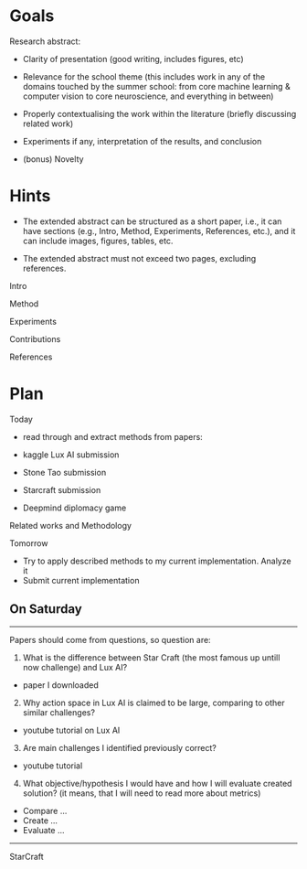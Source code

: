 # Goals

Research abstract:

- Clarity of presentation (good writing, includes figures, etc)

- Relevance for the school theme (this includes work in any of the domains touched by the summer school: from core machine learning & computer vision to core neuroscience, and everything in between)

- Properly contextualising the work within the literature (briefly discussing related work)

- Experiments if any, interpretation of the results, and conclusion

- (bonus) Novelty

# Hints

- The extended abstract can be structured as a short paper, i.e., it can have sections (e.g., Intro, Method, Experiments, References, etc.), and it can include images, figures, tables, etc.

- The extended abstract must not exceed two pages, excluding references.

Intro

Method

Experiments

Contributions

References

# Plan

Today

- read through and extract methods from papers:

- kaggle Lux AI submission
- Stone Tao submission
- Starcraft submission
- Deepmind diplomacy game

Related works and Methodology

Tomorrow

- Try to apply described methods to my current implementation. Analyze it
- Submit current implementation

On Saturday
---------------------

-----------------------------------------------
Papers should come from questions, so question are:

1. What is the difference between Star Craft (the most famous up untill now challenge) and Lux AI?

- paper I downloaded

2. Why action space in Lux AI is claimed to be large, comparing to other similar challenges?

- youtube tutorial on Lux AI

3. Are main challenges I identified previously correct?

- youtube tutorial

4. What objective/hypothesis I would have and how I will evaluate created solution? (it means, that I will need to read more about metrics)

- Compare ...
- Create ...
- Evaluate ...

-----------------------------------------------
StarCraft
